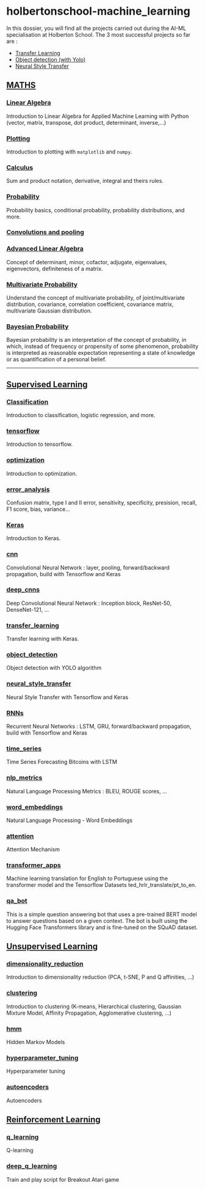 # holbertonschool-machine_learning

In this dossier, you will find all the projects carried out during the AI-ML specialisation at Holberton School.
The 3 most successful projects so far are :
* [Transfer Learning](supervised_learning/transfer_learning)
* [Object detection (with Yolo)](supervised_learning/object_detection)
* [Neural Style Transfer](supervised_learning/neural_style_transfer)


## [MATHS](math)

### [Linear Algebra](math/linear_algebra)
Introduction to Linear Algebra for Applied Machine Learning with Python (vector, matrix, transpose, dot product, determinant, inverse,...)

### [Plotting](math/plotting)

Introduction to plotting with `matplotlib` and `numpy`.

### [Calculus](math/calculus)

Sum and product notation, derivative, integral and theirs rules.

### [Probability](math/probability)

Probability basics, conditional probability, probability distributions, and more.

### [Convolutions and pooling](math/convolutions_and_pooling)

### [Advanced Linear Algebra](math/advanced_linear_algebra)

Concept of determinant, minor, cofactor, adjugate, eigenvalues, eigenvectors, definiteness of a matrix.

### [Multivariate Probability](math/multivariate_prob)

Understand the concept of multivariate probability, of joint/multivariate distribution, covariance, correlation coefficient, covariance matrix, multivariate Gaussian distribution.

### [Bayesian Probability](math/bayesian_prob)

Bayesian probability is an interpretation of the concept of probability, in which, instead of frequency or propensity of some phenomenon, probability is interpreted as reasonable expectation representing a state of knowledge or as quantification of a personal belief.

---

## [Supervised Learning](supervised_learning)

### [Classification](supervised_learning/classification)

Introduction to classification, logistic regression, and more.

### [tensorflow](supervised_learning/tensorflow)

Introduction to tensorflow.

### [optimization](supervised_learning/optimization)

Introduction to optimization.

### [error_analysis](supervised_learning/error_analysis)

Confusion matrix, type I and II error, sensitivity, specificity, presision, recall, F1 score, bias, variance...

### [Keras](supervised_learning/keras)

Introduction to Keras.

### [cnn](supervised_learning/cnn)

Convolutional Neural Network : layer, pooling, forward/backward propagation, build with Tensorflow and Keras

### [deep_cnns](supervised_learning/deep_cnns)

Deep Convolutional Neural Network : Inception block, ResNet-50, DenseNet-121, ...

### [transfer_learning](supervised_learning/transfer_learning)

Transfer learning with Keras.

### [object_detection](supervised_learning/object_detection)

Object detection with YOLO algorithm

### [neural_style_transfer](supervised_learning/neural_style_transfer)

Neural Style Transfer with Tensorflow and Keras

### [RNNs](supervised_learning/RNNs)

Recurrent Neural Networks : LSTM, GRU, forward/backward propagation, build with Tensorflow and Keras

### [time_series](supervised_learning/time_series)

Time Series Forecasting Bitcoins with LSTM

### [nlp_metrics](supervised_learning/nlp_metrics)

Natural Language Processing Metrics : BLEU, ROUGE scores, ...

### [word_embeddings](supervised_learning/word_embeddings)

Natural Language Processing - Word Embeddings

### [attention](supervised_learning/attention)

Attention Mechanism

### [transformer_apps](supervised_learning/transformer_apps)

Machine learning translation for English to Portuguese using the transformer model and the Tensorflow Datasets ted_hrlr_translate/pt_to_en.

### [qa_bot](supervised_learning/qa_bot)

This is a simple question answering bot that uses a pre-trained BERT model to answer questions based on a given context. The bot is built using the Hugging Face Transformers library and is fine-tuned on the SQuAD dataset.

## [Unsupervised Learning](unsupervised_learning)

### [dimensionality_reduction](unsupervised_learning/dimensionality_reduction)

Introduction to dimensionality reduction (PCA, t-SNE, P and Q affinities, ...)

### [clustering](unsupervised_learning/clustering)

Introduction to clustering (K-means, Hierarchical clustering, Gaussian Mixture Model, Affinity Propagation, Agglomerative clustering, ...)

### [hmm](unsupervised_learning/hmm)

Hidden Markov Models

### [hyperparameter_tuning](unsupervised_learning/hyperparameter_tuning)

Hyperparameter tuning

### [autoencoders](unsupervised_learning/autoencoders)

Autoencoders

## [Reinforcement Learning](reinforcement_learning)

### [q_learning](reinforcement_learning/q_learning)

Q-learning

### [deep_q_learning](reinforcement_learning/deep_q_learning)

Train and play script for Breakout Atari game